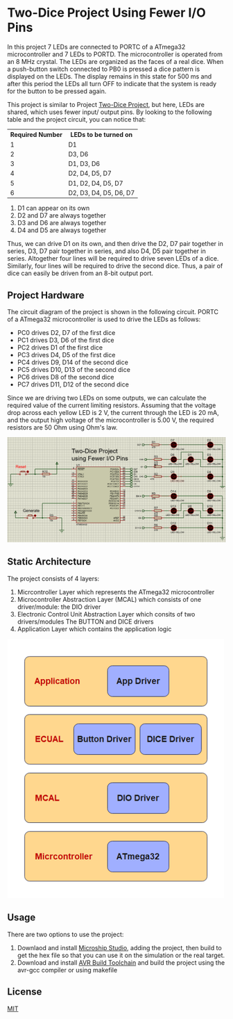 # Two-Dice Project Using Fewer I/O Pins
<p>In this project 7 LEDs are connected to PORTC of a ATmega32 microcontroller and 7 LEDs to
PORTD. The microcontroller is operated from an 8 MHz crystal. The LEDs are organized as the
faces of a real dice. When a push-button switch connected to PB0 is pressed a dice pattern is
displayed on the LEDs. The display remains in this state for 500 ms and after this period the
LEDs all turn OFF to indicate that the system is ready for the button to be pressed again.</p>

<p>This project is similar to Project <a href="../Two-Dice Project">Two-Dice Project</a>, but here, LEDs are shared, which uses fewer input/
output pins. By looking to the following table and the project circuit, you can notice that: 
<table>
	<tr>
		<th>Required Number</th>
		<th>LEDs to be turned on</th>
	</tr>
	<tr>
		<td>1</td>
		<td>D1</td>
	</tr>
	<tr>
		<td>2</td>
		<td>D3, D6</td>
	</tr>
	<tr>
		<td>3</td>
		<td>D1, D3, D6</td>
	</tr>
	<tr>
		<td>4</td>
		<td>D2, D4, D5, D7</td>
	</tr>
	<tr>
		<td>5</td>
		<td>D1, D2, D4, D5, D7</td>
	</tr>
	<tr>
		<td>6</td>
		<td>D2, D3, D4, D5, D6, D7</td>
	</tr>

</table>

<ol>
	<li>D1 can appear on its own</li>
	<li>D2 and D7 are always together</li>
	<li>D3 and D6 are always together</li>
	<li>D4 and D5 are always together</li>
</ol> </P>

<p>Thus, we can drive D1 on its own, and then drive the D2, D7 pair together in series, D3, D7 pair together in series, and also D4, D5 pair together in series. Altogether four lines will be required to drive seven LEDs of a dice. Similarly, four lines will be required to drive the second dice. Thus, a pair of dice can easily be driven from an 8-bit output port.</p>


## Project Hardware
<p>The circuit diagram of the project is shown in the following circuit. PORTC of a ATmega32
microcontroller is used to drive the LEDs as follows:
<ul>
	<li>PC0 drives D2, D7 of the first dice</li>
	<li>PC1 drives D3, D6 of the first dice</li>
	<li>PC2 drives D1 of the first dice</li>
	<li>PC3 drives D4, D5 of the first dice</li>
	<li>PC4 drives D9, D14 of the second dice</li>
	<li>PC5 drives D10, D13 of the second dice</li>
	<li>PC6 drives D8 of the second dice</li>
	<li>PC7 drives D11, D12 of the second dice</li>
</ul>
</p>
<p>Since we are driving two LEDs on some outputs, we can calculate the required value of
the current limiting resistors. Assuming that the voltage drop across each yellow LED is 2 V, the
current through the LED is 20 mA, and the output high voltage of the microcontroller is
5.00 V, the required resistors are 50 Ohm using Ohm's law.</p>

<img src="design.PNG" alt="Two-Dice using Fewer I/O Pins Project Circuit">


## Static Architecture
The project consists of 4 layers:
1. Micrcontroller Layer which represents the ATmega32 microcontroller
2. Microcontroller Abstraction Layer (MCAL) which consists of one driver/module: the DIO driver
3. Electronic Control Unit Abstraction Layer which consits of two drivers/modules The BUTTON and DICE drivers
4. Application Layer which contains the application logic
<img src="static-architecture.png" style="width: 500px; height: auto">

## Usage
There are two options to use the project:
1. Downlaod and install [Microship Studio](https://www.microchip.com/en-us/tools-resources/develop/microchip-studio), adding the project, then build to get the hex file so that you can use it on the simulation or the real target.
2. Download and install [AVR Build Toolchain](https://tinusaur.com/guides/avr-gcc-toolchain/) and build the project using the avr-gcc compiler or using makefile

## License
[MIT](https://choosealicense.com/licenses/mit/)
